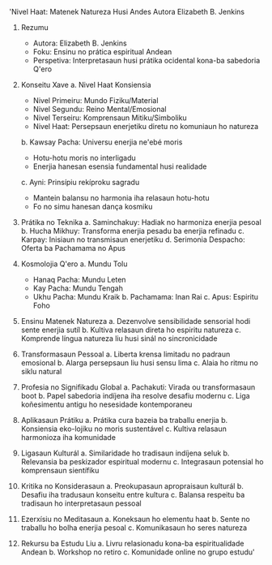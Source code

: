 'Nivel Haat: Matenek Natureza Husi Andes Autora Elizabeth B. Jenkins

1. Rezumu
   - Autora: Elizabeth B. Jenkins
   - Foku: Ensinu no prática espiritual Andean
   - Perspetiva: Interpretasaun husi prátika ocidental kona-ba sabedoria Q'ero

2. Konseitu Xave
   a. Nivel Haat Konsiensia
      - Nivel Primeiru: Mundo Fiziku/Material
      - Nivel Segundu: Reino Mental/Emosional
      - Nivel Terseiru: Komprensaun Mitiku/Simboliku
      - Nivel Haat: Persepsaun enerjetiku diretu no komuniaun ho natureza

   b. Kawsay Pacha: Universu enerjia ne'ebé moris
      - Hotu-hotu moris no interligadu
      - Enerjia hanesan esensia fundamental husi realidade

   c. Ayni: Prinsípiu rekíproku sagradu
      - Mantein balansu no harmonia iha relasaun hotu-hotu
      - Fo no simu hanesan dança kosmiku

3. Prátika no Teknika
   a. Saminchakuy: Hadiak no harmoniza enerjia pesoal
   b. Hucha Mikhuy: Transforma enerjia pesadu ba enerjia refinadu
   c. Karpay: Inisiaun no transmisaun enerjetiku
   d. Serimonia Despacho: Oferta ba Pachamama no Apus

4. Kosmolojia Q'ero
   a. Mundu Tolu
      - Hanaq Pacha: Mundu Leten
      - Kay Pacha: Mundu Tengah
      - Ukhu Pacha: Mundu Kraik
   b. Pachamama: Inan Rai
   c. Apus: Espiritu Foho

5. Ensinu Matenek Natureza
   a. Dezenvolve sensibilidade sensorial hodi sente enerjia sutíl
   b. Kultiva relasaun direta ho espiritu natureza
   c. Komprende língua natureza liu husi sinál no sincronicidade

6. Transformasaun Pessoal
   a. Liberta krensa limitadu no padraun emosional
   b. Alarga persepsaun liu husi sensu lima
   c. Alaia ho ritmu no siklu natural

7. Profesia no Signifikadu Global
   a. Pachakuti: Virada ou transformasaun boot
   b. Papel sabedoria indíjena iha resolve desafiu modernu
   c. Liga koñesimentu antigu ho nesesidade kontemporaneu

8. Aplikasaun Prátiku
   a. Prátika cura bazeia ba traballu enerjia
   b. Konsiensia eko-lojiku no moris sustentável
   c. Kultiva relasaun harmonioza iha komunidade

9. Ligasaun Kulturál
   a. Similaridade ho tradisaun indíjena seluk
   b. Relevansia ba peskizador espiritual modernu
   c. Integrasaun potensial ho komprensaun sientífiku

10. Kritika no Konsiderasaun
    a. Preokupasaun apropraisaun kulturál
    b. Desafiu iha tradusaun konseitu entre kultura
    c. Balansa respeitu ba tradisaun ho interpretasaun pessoal

11. Ezerxísiu no Meditasaun
    a. Koneksaun ho elementu haat
    b. Sente no traballu ho bolha enerjia pesoal
    c. Komunikasaun ho seres natureza

12. Rekursu ba Estudu Liu
    a. Livru relasionadu kona-ba espiritualidade Andean
    b. Workshop no retiro
    c. Komunidade online no grupo estudu'